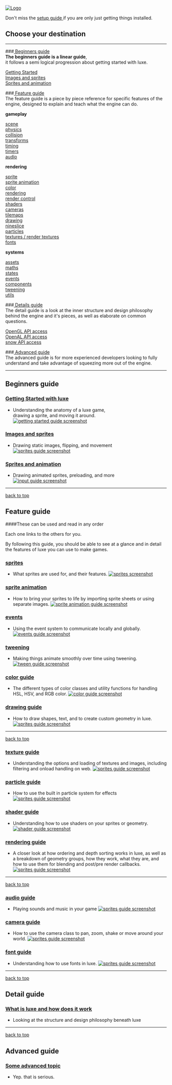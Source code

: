 
[![Logo](http://luxeengine.com/images/logo.png)](index.html)

Don't miss the [ setup guide ](setup.html) if you are only just getting things installed.


## Choose your destination
----
###[ Beginners guide ](#beginnersguide)   
**The beginners guide is a linear guide**,   
it follows a semi logical progression about getting started with luxe.

[ Getting Started ](#gettingstarted)    
[ Images and sprites ](#imagesandsprites)    
[ Sprites and animation ](#spritesandanimation)    


###[ Feature guide ](#featureguide)   
The feature guide is a piece by piece reference for specific features of the engine, designed to explain and teach what the engine can do.

**gameplay**

[ scene ](#scene)    
[ physics ](#physics)    
[ collision ](#collision)    
[ transforms ](#transforms)    
[ timing ](#timing)    
[ timers ](#timers)    
[ audio ](#audio)    

**rendering**

[ sprite ](#sprite)   
[ sprite animation ](#spriteanimation)    
[ color ](#color)    
[ rendering ](#rendering)   
[ render control ](#render_control)   
[ shaders ](#shaders)    
[ cameras ](#camera)    
[ tilemaps ](#tilemap)    
[ drawing ](#drawing)    
[ nineslice ](#nineslice)    
[ particles ](#particles)    
[ textures / render textures ](#textures)    
[ fonts ](#fonts)    

**systems**

[ assets ](#assets)   
[ maths ](#maths)   
[ states ](#states)    
[ events ](#events)   
[ components ](#components)   
[ tweening ](#tweening)    
[ utils ](#utils)    


###[ Details guide ](#detailguide)   
The detail guide is a look at the inner structure and design philosophy behind the engine and it's pieces, as well as elaborate on common questions.

[ OpenGL API access ](#opengl)  
[ OpenAL API access ](#openal)  
[ snow API access ](#snow)  


###[ Advanced guide ](#advancedguide)   
The advanced guide is for more experienced developers looking to fully understand and take advantage of squeezing more out of the engine.


----

<a name="beginnersguide"> </a>

## Beginners guide

<a name="gettingstarted"> </a>
### [ Getting Started with luxe ](guide.one.html)
- Understanding the anatomy of a luxe game,   
drawing a sprite, and moving it around.
[ ![getting started guide screenshot](images/guide.one.png) ](guide.one.html)

<a name="imagesandsprites"> </a>
### [ Images and sprites ](guide.two.html)
- Drawing static images, flipping, and movement
[ ![sprites guide screenshot](images/guide.two.png) ](guide.two.html)

<a name="spritesandanimation"> </a>
### [ Sprites and animation ](guide.three.html)
- Drawing animated sprites, preloading, and more
[ ![input guide screenshot](images/guide.three.png) ](guide.three.html)

----
<a class="toplink" href="#">back to top</a>
<a name="featureguide"> </a>

## Feature guide
####These can be used and read in any order

Each one links to the others for you.   

By following this guide, you should be able to see at a glance and in detail the features of luxe you can use to make games.

<a name="sprites"> </a>
### [ sprites ](guide.sprites.html)
- What sprites are used for, and their features.
[ ![sprites screenshot](images/guide.spriteanimation.png) ](guide.spriteanimation.html)

<a name="spriteanimation"> </a>
### [ sprite animation ](guide.spriteanimation.html)
- How to bring your sprites to life by importing sprite sheets or using separate images.
[ ![sprite animation guide screenshot](images/guide.spriteanimation.png) ](guide.spriteanimation.html)

<a name="events"> </a>
### [ events ](guide.events.html)
- Using the event system to communicate locally and globally.
[ ![events guide screenshot](images/guide.sprites.png) ](guide.events.html)

<a name="tweening"> </a>
### [ tweening ](guide.tween.html)
- Making things animate smoothly over time using tweening.
[ ![tween guide screenshot](images/guide.tween.png) ](guide.tween.html)

<a name="color"> </a>
### [ color guide ](guide.color.html)
- The different types of color classes and utility functions for handling HSL, HSV, and RGB color.
[ ![color guide screenshot](images/guide.color.png) ](guide.color.html)

<a name="drawing"> </a>
### [ drawing guide ](guide.drawing.html)
- How to draw shapes, text, and to create custom geometry in luxe.
[ ![sprites guide screenshot](images/guide.drawing.png) ](guide.drawing.html)

---
<a class="toplink" href="#">back to top</a>

<a name="textures"> </a>
### [ texture guide ](guide.textures.html)
- Understanding the options and loading of textures and images, including filtering and onload handling on web.
[ ![sprites guide screenshot](images/guide.sprites.png) ](guide.textures.html)

<a name="particles"> </a>
### [ particle guide ](guide.particles.html)
- How to use the built in particle system for effects
[ ![sprites guide screenshot](images/guide.sprites.png) ](guide.particles.html)

<a name="shaders"> </a>
### [ shader guide ](guide.shaders.html)
- Understanding how to use shaders on your sprites or geometry.
[ ![shader guide screenshot](images/guide.shaders.png) ](guide.shaders.html)

<a name="rendering"> </a>
### [ rendering guide ](guide.rendering.html)
- A closer look at how ordering and depth sorting works in luxe, as well as a breakdown of geometry groups, how they work, what they are, and how to use them for blending and post/pre render callbacks.
[ ![sprites guide screenshot](images/guide.sprites.png) ](guide.depth.html)

---
<a class="toplink" href="#">back to top</a>


<a name="audio"> </a>
### [ audio guide ](guide.audio.html)
- Playing sounds and music in your game
[ ![sprites guide screenshot](images/guide.sprites.png) ](guide.audio.html)

<a name="camera"> </a>
### [ camera guide ](guide.camera.html)
- How to use the camera class to pan, zoom, shake or move around your world. 
[ ![sprites guide screenshot](images/guide.sprites.png) ](guide.camera.html)

<a name="fonts"> </a>
### [ font guide ](guide.fonts.html)
- Understanding how to use fonts in luxe.
[ ![sprites guide screenshot](images/guide.sprites.png) ](guide.fonts.html)


----
<a class="toplink" href="#">back to top</a>
<a name="detailguide"> </a>

## Detail guide

### [ What is luxe and how does it work ](guide.understandingluxe.html)
- Looking at the structure and design philosophy beneath luxe

----
<a class="toplink" href="#">back to top</a>

<a name="advancedguide"> </a>

## Advanced guide

### [ Some advanced topic ](guide.html)
- Yep. that is serious.



&nbsp;   
&nbsp;   
&nbsp;   

